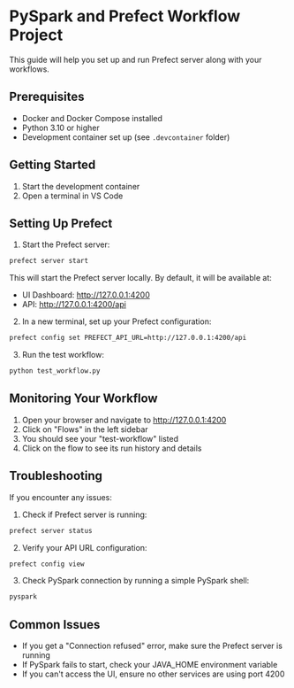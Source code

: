 # PySpark and Prefect Workflow Project

This guide will help you set up and run Prefect server along with your workflows.

## Prerequisites

- Docker and Docker Compose installed
- Python 3.10 or higher
- Development container set up (see `.devcontainer` folder)

## Getting Started

1. Start the development container
2. Open a terminal in VS Code

## Setting Up Prefect

1. Start the Prefect server:
```bash
prefect server start
```

This will start the Prefect server locally. By default, it will be available at:
- UI Dashboard: http://127.0.0.1:4200
- API: http://127.0.0.1:4200/api

2. In a new terminal, set up your Prefect configuration:
```bash
prefect config set PREFECT_API_URL=http://127.0.0.1:4200/api
```

3. Run the test workflow:
```bash
python test_workflow.py
```

## Monitoring Your Workflow

1. Open your browser and navigate to http://127.0.0.1:4200
2. Click on "Flows" in the left sidebar
3. You should see your "test-workflow" listed
4. Click on the flow to see its run history and details

## Troubleshooting

If you encounter any issues:

1. Check if Prefect server is running:
```bash
prefect server status
```

2. Verify your API URL configuration:
```bash
prefect config view
```

3. Check PySpark connection by running a simple PySpark shell:
```bash
pyspark
```

## Common Issues

- If you get a "Connection refused" error, make sure the Prefect server is running
- If PySpark fails to start, check your JAVA_HOME environment variable
- If you can't access the UI, ensure no other services are using port 4200

